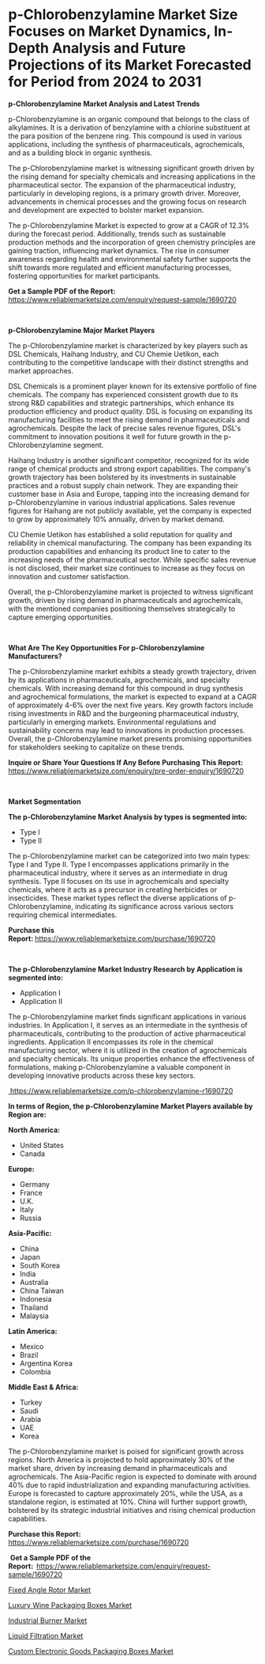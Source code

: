 <p><h1>p-Chlorobenzylamine Market Size Focuses on Market Dynamics, In-Depth Analysis and Future Projections of its Market Forecasted for Period from 2024 to 2031</h1></p><p><strong>p-Chlorobenzylamine Market Analysis and Latest Trends</strong></p>
<p><p>p-Chlorobenzylamine is an organic compound that belongs to the class of alkylamines. It is a derivation of benzylamine with a chlorine substituent at the para position of the benzene ring. This compound is used in various applications, including the synthesis of pharmaceuticals, agrochemicals, and as a building block in organic synthesis.</p><p>The p-Chlorobenzylamine market is witnessing significant growth driven by the rising demand for specialty chemicals and increasing applications in the pharmaceutical sector. The expansion of the pharmaceutical industry, particularly in developing regions, is a primary growth driver. Moreover, advancements in chemical processes and the growing focus on research and development are expected to bolster market expansion.</p><p>The p-Chlorobenzylamine Market is expected to grow at a CAGR of 12.3% during the forecast period. Additionally, trends such as sustainable production methods and the incorporation of green chemistry principles are gaining traction, influencing market dynamics. The rise in consumer awareness regarding health and environmental safety further supports the shift towards more regulated and efficient manufacturing processes, fostering opportunities for market participants.</p></p>
<p><strong>Get a Sample PDF of the Report:&nbsp;</strong> <a href="https://www.reliablemarketsize.com/enquiry/request-sample/1690720?utm_campaign=1553&utm_medium=2&utm_source=Github&utm_content=ia&utm_term=19102024&utm_id=p-chlorobenzylamine">https://www.reliablemarketsize.com/enquiry/request-sample/1690720</a></p>
<p>&nbsp;</p>
<p><strong>p-Chlorobenzylamine Major Market Players</strong></p>
<p><p>The p-Chlorobenzylamine market is characterized by key players such as DSL Chemicals, Haihang Industry, and CU Chemie Uetikon, each contributing to the competitive landscape with their distinct strengths and market approaches.</p><p>DSL Chemicals is a prominent player known for its extensive portfolio of fine chemicals. The company has experienced consistent growth due to its strong R&D capabilities and strategic partnerships, which enhance its production efficiency and product quality. DSL is focusing on expanding its manufacturing facilities to meet the rising demand in pharmaceuticals and agrochemicals. Despite the lack of precise sales revenue figures, DSL's commitment to innovation positions it well for future growth in the p-Chlorobenzylamine segment.</p><p>Haihang Industry is another significant competitor, recognized for its wide range of chemical products and strong export capabilities. The company's growth trajectory has been bolstered by its investments in sustainable practices and a robust supply chain network. They are expanding their customer base in Asia and Europe, tapping into the increasing demand for p-Chlorobenzylamine in various industrial applications. Sales revenue figures for Haihang are not publicly available, yet the company is expected to grow by approximately 10% annually, driven by market demand.</p><p>CU Chemie Uetikon has established a solid reputation for quality and reliability in chemical manufacturing. The company has been expanding its production capabilities and enhancing its product line to cater to the increasing needs of the pharmaceutical sector. While specific sales revenue is not disclosed, their market size continues to increase as they focus on innovation and customer satisfaction.</p><p>Overall, the p-Chlorobenzylamine market is projected to witness significant growth, driven by rising demand in pharmaceuticals and agrochemicals, with the mentioned companies positioning themselves strategically to capture emerging opportunities.</p></p>
<p>&nbsp;</p>
<p><strong>What Are The Key Opportunities For p-Chlorobenzylamine Manufacturers?</strong></p>
<p><p>The p-Chlorobenzylamine market exhibits a steady growth trajectory, driven by its applications in pharmaceuticals, agrochemicals, and specialty chemicals. With increasing demand for this compound in drug synthesis and agrochemical formulations, the market is expected to expand at a CAGR of approximately 4-6% over the next five years. Key growth factors include rising investments in R&D and the burgeoning pharmaceutical industry, particularly in emerging markets. Environmental regulations and sustainability concerns may lead to innovations in production processes. Overall, the p-Chlorobenzylamine market presents promising opportunities for stakeholders seeking to capitalize on these trends.</p></p>
<p><strong>Inquire or Share Your Questions If Any Before Purchasing This Report:</strong> <a href="https://www.reliablemarketsize.com/enquiry/pre-order-enquiry/1690720?utm_campaign=1553&utm_medium=2&utm_source=Github&utm_content=ia&utm_term=19102024&utm_id=p-chlorobenzylamine">https://www.reliablemarketsize.com/enquiry/pre-order-enquiry/1690720</a></p>
<p>&nbsp;</p>
<p><strong>Market Segmentation</strong></p>
<p><strong>The p-Chlorobenzylamine Market Analysis by types is segmented into:</strong></p>
<p><ul><li>Type I</li><li>Type II</li></ul></p>
<p><p>The p-Chlorobenzylamine market can be categorized into two main types: Type I and Type II. Type I encompasses applications primarily in the pharmaceutical industry, where it serves as an intermediate in drug synthesis. Type II focuses on its use in agrochemicals and specialty chemicals, where it acts as a precursor in creating herbicides or insecticides. These market types reflect the diverse applications of p-Chlorobenzylamine, indicating its significance across various sectors requiring chemical intermediates.</p></p>
<p><strong>Purchase this Report:&nbsp;</strong><a href="https://www.reliablemarketsize.com/purchase/1690720?utm_campaign=1553&utm_medium=2&utm_source=Github&utm_content=ia&utm_term=19102024&utm_id=p-chlorobenzylamine">https://www.reliablemarketsize.com/purchase/1690720</a></p>
<p>&nbsp;</p>
<p><strong>The p-Chlorobenzylamine Market Industry Research by Application is segmented into:</strong></p>
<p><ul><li>Application I</li><li>Application II</li></ul></p>
<p><p>The p-Chlorobenzylamine market finds significant applications in various industries. In Application I, it serves as an intermediate in the synthesis of pharmaceuticals, contributing to the production of active pharmaceutical ingredients. Application II encompasses its role in the chemical manufacturing sector, where it is utilized in the creation of agrochemicals and specialty chemicals. Its unique properties enhance the effectiveness of formulations, making p-Chlorobenzylamine a valuable component in developing innovative products across these key sectors.</p></p>
<p><a href="https://www.reliablemarketsize.com/p-chlorobenzylamine-r1690720?utm_campaign=1553&utm_medium=2&utm_source=Github&utm_content=ia&utm_term=19102024&utm_id=p-chlorobenzylamine">&nbsp;https://www.reliablemarketsize.com/p-chlorobenzylamine-r1690720</a></p>
<p><strong>In terms of Region, the p-Chlorobenzylamine Market Players available by Region are:</strong></p>
<p>
    <p> <strong> North America: </strong>
        <ul>
            <li>United States</li>
            <li>Canada</li>
        </ul>
        </p> 
    <p> <strong> Europe: </strong>
        <ul>
            <li>Germany</li>
            <li>France</li>
            <li>U.K.</li>
            <li>Italy</li>
            <li>Russia</li>
        </ul>
        </p> 
    <p> <strong> Asia-Pacific: </strong>
        <ul>
            <li>China</li>
            <li>Japan</li>
            <li>South Korea</li>
            <li>India</li>
            <li>Australia</li>
            <li>China Taiwan</li>
            <li>Indonesia</li>
            <li>Thailand</li>
            <li>Malaysia</li>
        </ul>
        </p> 
    <p> <strong> Latin America: </strong>
        <ul>
            <li>Mexico</li>
            <li>Brazil</li>
            <li>Argentina Korea</li>
            <li>Colombia</li>
        </ul>
        </p> 
    <p> <strong> Middle East & Africa: </strong>
        <ul>
            <li>Turkey</li>
            <li>Saudi</li>
            <li>Arabia</li>
            <li>UAE</li>
            <li>Korea</li>
        </ul>
    </p>
    </p>
<p><p>The p-Chlorobenzylamine market is poised for significant growth across regions. North America is projected to hold approximately 30% of the market share, driven by increasing demand in pharmaceuticals and agrochemicals. The Asia-Pacific region is expected to dominate with around 40% due to rapid industrialization and expanding manufacturing activities. Europe is forecasted to capture approximately 20%, while the USA, as a standalone region, is estimated at 10%. China will further support growth, bolstered by its strategic industrial initiatives and rising chemical production capabilities.</p></p>
<p><strong>Purchase this Report: </strong><a href="https://www.reliablemarketsize.com/purchase/1690720?utm_campaign=1553&utm_medium=2&utm_source=Github&utm_content=ia&utm_term=19102024&utm_id=p-chlorobenzylamine">https://www.reliablemarketsize.com/purchase/1690720</a></p>
<p>&nbsp;<strong>Get a Sample PDF of the Report:&nbsp;&nbsp;</strong><a href="https://www.reliablemarketsize.com/enquiry/request-sample/1690720?utm_campaign=1553&utm_medium=2&utm_source=Github&utm_content=ia&utm_term=19102024&utm_id=p-chlorobenzylamine">https://www.reliablemarketsize.com/enquiry/request-sample/1690720</a></p>
<p><strong></strong></p>
<p><p><a href="https://issuu.com/reportprime-2/docs/fixed-angle-rotor-market-size-2030._c1b46ea59afe90?utm_campaign=1553&utm_medium=2&utm_source=Github&utm_content=ia&utm_term=19102024&utm_id=p-chlorobenzylamine">Fixed Angle Rotor Market</a></p><p><a href="https://github.com/YashRP12/Market-Research-Report-List-6/blob/main/luxury-wine-packaging-boxes-market.md?utm_campaign=1553&utm_medium=2&utm_source=Github&utm_content=ia&utm_term=19102024&utm_id=p-chlorobenzylamine">Luxury Wine Packaging Boxes Market</a></p><p><a href="https://www.linkedin.com/pulse/industrial-burner-industry-sector-new-technologies-market-impact-p5sme?utm_campaign=1553&utm_medium=2&utm_source=Github&utm_content=ia&utm_term=19102024&utm_id=p-chlorobenzylamine">Industrial Burner Market</a></p><p><a href="https://www.linkedin.com/pulse/liquid-filtration-market-indicators-size-regional-breakdown-acgle?utm_campaign=1553&utm_medium=2&utm_source=Github&utm_content=ia&utm_term=19102024&utm_id=p-chlorobenzylamine">Liquid Filtration Market</a></p><p><a href="https://github.com/jilliesetpw0/Market-Research-Report-List-1/blob/main/custom-electronic-goods-packaging-boxes-market.md?utm_campaign=1553&utm_medium=2&utm_source=Github&utm_content=ia&utm_term=19102024&utm_id=p-chlorobenzylamine">Custom Electronic Goods Packaging Boxes Market</a></p></p>